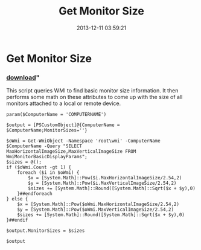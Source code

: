 ﻿---
pid:            4688
parent:         0
children:       
poster:         Adam Bertram
title:          Get Monitor Size
date:           2013-12-11 03:59:21
format:         posh
---

# Get Monitor Size

### [download](4688.ps1)"

This script queries WMI to find basic monitor size information.  It then performs some math on these attributes to come up with the size of all monitors attached to a local or remote device.

```posh
param($ComputerName = 'COMPUTERNAME')

$output = [PSCustomObject]@{ComputerName = $ComputerName;MonitorSizes=''}

$oWmi = Get-WmiObject -Namespace 'root\wmi' -ComputerName $ComputerName -Query "SELECT MaxHorizontalImageSize,MaxVerticalImageSize FROM WmiMonitorBasicDisplayParams";
$sizes = @();
if ($oWmi.Count -gt 1) {
	foreach ($i in $oWmi) {
		$x = [System.Math]::Pow($i.MaxHorizontalImageSize/2.54,2)
		$y = [System.Math]::Pow($i.MaxVerticalImageSize/2.54,2)
        $sizes += [System.Math]::Round([System.Math]::Sqrt($x + $y),0)
	}##endforeach
} else {
	$x = [System.Math]::Pow($oWmi.MaxHorizontalImageSize/2.54,2)
	$y = [System.Math]::Pow($oWmi.MaxVerticalImageSize/2.54,2)
	$sizes += [System.Math]::Round([System.Math]::Sqrt($x + $y),0)
}##endif

$output.MonitorSizes = $sizes

$output
```
